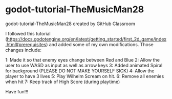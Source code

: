 # godot-tutorial-TheMusicMan28
godot-tutorial-TheMusicMan28 created by GitHub Classroom

I followed this tutorial (https://docs.godotengine.org/en/latest/getting_started/first_2d_game/index.html#prerequisites) and added some of my own modifications. Those changes include:

  1: Made it so that enemy eyes change between Red and Blue
  2: Allow the user to use WASD as input as well as arrow keys
  3: Added animated Spiral for background (PLEASE DO NOT MAKE YOURSELF SICK)
  4: Allow the player to have 3 lives
  5: Play Wilhelm Scream on hit.
  6: Remove all enemies when hit
  7: Keep track of High Score (during playtime)
  
 Have fun!!!
